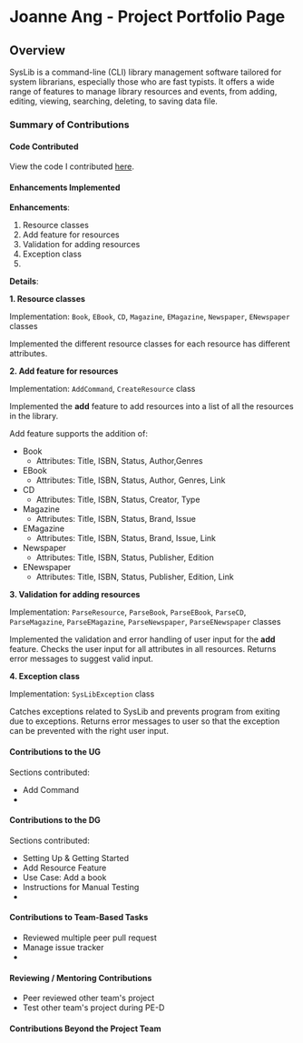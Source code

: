 # Joanne Ang - Project Portfolio Page

## Overview

SysLib is a command-line (CLI) library management software tailored for system librarians, especially those who are fast typists. 
It offers a wide range of features to manage library resources and events, from adding, editing, viewing, searching, deleting, to saving data file. 


### Summary of Contributions

#### Code Contributed

View the code I contributed [here](https://nus-cs2113-ay2324s1.github.io/tp-dashboard/?search=joannejo&breakdown=false&sort=groupTitle%20dsc&sortWithin=title&since=2023-09-22&timeframe=commit&mergegroup=&groupSelect=groupByRepos&tabOpen=true&tabType=authorship&tabAuthor=JoanneJo&tabRepo=AY2324S1-CS2113T-W11-1%2Ftp%5Bmaster%5D&authorshipIsMergeGroup=false&authorshipFileTypes=docs~functional-code~test-code&authorshipIsBinaryFileTypeChecked=false&authorshipIsIgnoredFilesChecked=false).

#### Enhancements Implemented

**Enhancements**:
1. Resource classes
2. Add feature for resources
3. Validation for adding resources
4. Exception class
5. 

**Details**:

**1. Resource classes**

Implementation: `Book`, `EBook`, `CD`, `Magazine`, `EMagazine`, `Newspaper`, `ENewspaper` classes

Implemented the different resource classes for each resource has different attributes.

**2. Add feature for resources**

Implementation: `AddCommand`, `CreateResource` class

Implemented the **add** feature to add resources into a list of all the resources in the library.

Add feature supports the addition of:
- Book
  - Attributes: Title, ISBN, Status, Author,Genres
- EBook
  - Attributes: Title, ISBN, Status, Author, Genres, Link
- CD
  - Attributes: Title, ISBN, Status, Creator, Type
- Magazine
  - Attributes: Title, ISBN, Status, Brand, Issue
- EMagazine
  - Attributes: Title, ISBN, Status, Brand, Issue, Link
- Newspaper
  - Attributes: Title, ISBN, Status, Publisher, Edition
- ENewspaper
  - Attributes: Title, ISBN, Status, Publisher, Edition, Link

**3. Validation for adding resources**

Implementation: `ParseResource`, `ParseBook`, `ParseEBook`, `ParseCD`, `ParseMagazine`, `ParseEMagazine`, `ParseNewspaper`, `ParseENewspaper` classes

Implemented the validation and error handling of user input for the **add** feature.
Checks the user input for all attributes in all resources. Returns error messages to suggest valid input.

**4. Exception class**

Implementation: `SysLibException` class

Catches exceptions related to SysLib and prevents program from exiting due to exceptions. 
Returns error messages to user so that the exception can be prevented with the right user input.

#### Contributions to the UG

Sections contributed:
- Add Command
- 

#### Contributions to the DG

Sections contributed:
- Setting Up & Getting Started
- Add Resource Feature
- Use Case: Add a book
- Instructions for Manual Testing
- 

#### Contributions to Team-Based Tasks

- Reviewed multiple peer pull request
- Manage issue tracker
- 

#### Reviewing / Mentoring Contributions

- Peer reviewed other team's project
- Test other team's project during PE-D

#### Contributions Beyond the Project Team
